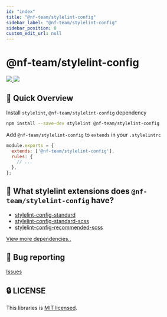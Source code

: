 ```yaml
---
id: "index"
title: "@nf-team/stylelint-config"
sidebar_label: "@nf-team/stylelint-config"
sidebar_position: 0
custom_edit_url: null
---
```


# @nf-team/stylelint-config

<a href="https://github.com/mbti-nf-team/frontend-libraries/issues?q=is%3Aissue+is%3Aopen+sort%3Aupdated-desc">
  <img src="https://img.shields.io/github/issues/mbti-nf-team/frontend-libraries?style=flat-square" />
</a>

<a href="https://github.com/mbti-nf-team/frontend-libraries/blob/main/LICENSE">
  <img src="https://img.shields.io/github/license/mbti-nf-team/frontend-libraries?style=flat-square" />
</a>

## 🚀 Quick Overview

Install `stylelint`, `@nf-team/stylelint-config` dependency

```bash
npm install --save-dev stylelint @nf-team/stylelint-config
```

Add `@nf-team/stylelint-config` to `extends` in your `.stylelintrc`

```js
module.exports = {
  extends: ['@nf-team/stylelint-config'],
  rules: {
    // ...
  },
};
```

## 🤔 What stylelint extensions does `@nf-team/stylelint-config` have?
- [stylelint-config-standard](https://www.npmjs.com/package/eslint-config-airbnb)
- [stylelint-config-standard-scss](https://www.npmjs.com/package/eslint-config-airbnb-typescript)
- [stylelint-config-recommended-scss](https://www.npmjs.com/package/eslint-plugin-react)

[View more dependencies..](https://github.com/mbti-nf-team/frontend-libraries/blob/main/packages/stylelint/package.json)

## 🐛 Bug reporting
[Issues](https://github.com/mbti-nf-team/frontend-libraries/issues)

## 🔒 LICENSE
This libraries is [MIT licensed](https://github.com/mbti-nf-team/frontend-libraries/blob/main/packages/eslint/LICENSE).
